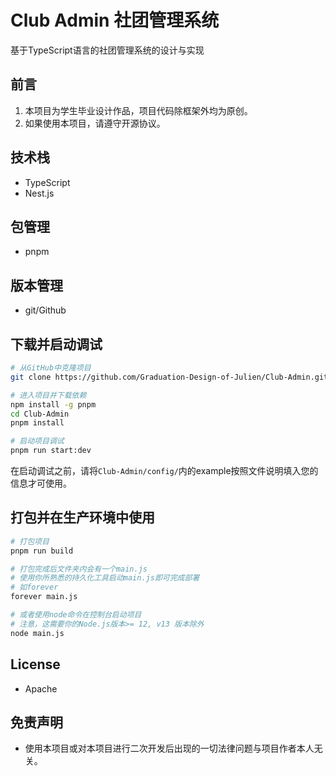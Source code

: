 # Club Admin 社团管理系统

基于TypeScript语言的社团管理系统的设计与实现

## 前言

1. 本项目为学生毕业设计作品，项目代码除框架外均为原创。
2. 如果使用本项目，请遵守开源协议。

## 技术栈

- TypeScript
- Nest.js

## 包管理

- pnpm

## 版本管理

- git/Github

## 下载并启动调试

```sh
# 从GitHub中克隆项目
git clone https://github.com/Graduation-Design-of-Julien/Club-Admin.git

# 进入项目并下载依赖
npm install -g pnpm
cd Club-Admin
pnpm install

# 启动项目调试
pnpm run start:dev
```

在启动调试之前，请将`Club-Admin/config/`内的example按照文件说明填入您的信息才可使用。

## 打包并在生产环境中使用

```sh
# 打包项目
pnpm run build

# 打包完成后文件夹内会有一个main.js
# 使用你所熟悉的持久化工具启动main.js即可完成部署
# 如forever
forever main.js

# 或者使用node命令在控制台启动项目
# 注意，这需要你的Node.js版本>= 12, v13 版本除外
node main.js
```

## License

- Apache

## 免责声明

- 使用本项目或对本项目进行二次开发后出现的一切法律问题与项目作者本人无关。
